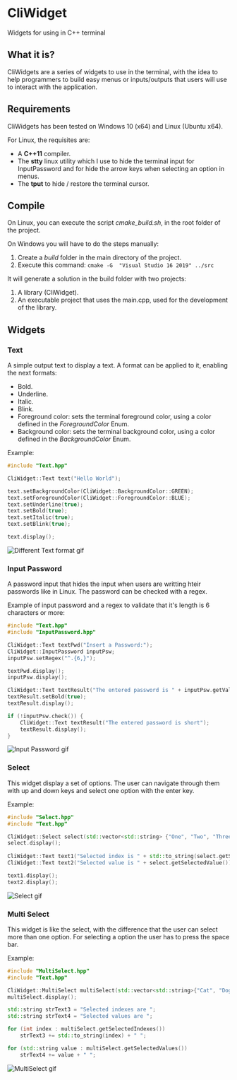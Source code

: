 # CliWidget
Widgets for using in C++ terminal

## What it is?

CliWidgets are a series of widgets to use in the terminal, with the idea to help programmers to build easy menus or inputs/outputs that users will use to interact with the application.

## Requirements

CliWidgets has been tested on Windows 10 (x64) and Linux (Ubuntu x64).

For Linux, the requisites are:

* A **C++11** compiler.
* The **stty** linux utility which I use to hide the terminal input for InputPassword and for hide the arrow keys when selecting an option in menus. 
* The **tput** to hide / restore the terminal cursor.



## Compile

On Linux, you can execute the script _cmake_build.sh_, in the root folder of the project.

On Windows you will have to do the steps manually:

1. Create a _build_ folder in the main directory of the project.
2. Execute this command: `cmake -G  "Visual Studio 16 2019" ../src`

It will generate a solution in the build folder with two projects:

1. A library (CliWidget).
2. An executable project that uses the main.cpp, used for the development of the library.

## Widgets

### Text

A simple output text to display a text. A format can be applied to it, enabling the next formats:
* Bold.
* Underline.
* Italic.
* Blink.
* Foreground color: sets the terminal foreground color, using a color defined in the *ForegroundColor* Enum.
* Background color: sets the terminal background color, using a color defined in the *BackgroundColor* Enum.

Example:

```cpp
#include "Text.hpp"

CliWidget::Text text("Hello World");

text.setBackgroundColor(CliWidget::BackgroundColor::GREEN);
text.setForegroundColor(CliWidget::ForegroundColor::BLUE);
text.setUnderline(true);
text.setBold(true);
text.setItalic(true);
text.setBlink(true);

text.display();
```

![Different Text format gif](https://i.imgur.com/jjiLuHP.gif "Different Text format gif")

### Input Password

A password input that hides the input when users are writting hteir passwords like in Linux. The password can be checked with a regex.

Example of input password and a regex to validate that it's length is 6 characters or more:

```cpp
#include "Text.hpp"
#include "InputPassword.hpp"

CliWidget::Text textPwd("Insert a Password:");
CliWidget::InputPassword inputPsw;
inputPsw.setRegex("^.{6,}");

textPwd.display();
inputPsw.display();

CliWidget::Text textResult("The entered password is " + inputPsw.getValue());
textResult.setBold(true);
textResult.display();

if (!inputPsw.check()) {
    CliWidget::Text textResult("The entered password is short");
    textResult.display();
}   
```

![Input Password gif](https://i.imgur.com/PMTMMso.gif "Input Password gif")

### Select

This widget display a set of options. The user can navigate through them with up and down keys and select one option with the enter key.

Example:

```cpp
#include "Select.hpp"
#include "Text.hpp"

CliWidget::Select select(std::vector<std::string> {"One", "Two", "Three"});
select.display();
 
CliWidget::Text text1("Selected index is " + std::to_string(select.getSelectedIndex()) + "");
CliWidget::Text text2("Selected value is " + select.getSelectedValue());

text1.display();
text2.display();
```

![Select gif](https://i.imgur.com/Caki9XJ.gif "Select")

### Multi Select

This widget is like the select, with the difference that the user can select more than one option. For selecting a option the user has to press the space bar.

Example:

```cpp
#include "MultiSelect.hpp"
#include "Text.hpp"

CliWidget::MultiSelect multiSelect(std::vector<std::string>{"Cat", "Dog", "Hamster", "Bird", "Fish"});
multiSelect.display();

std::string strText3 = "Selected indexes are ";
std::string strText4 = "Selected values are ";

for (int index : multiSelect.getSelectedIndexes())
    strText3 += std::to_string(index) + " ";

for (std::string value : multiSelect.getSelectedValues())
    strText4 += value + " ";
```

![MultiSelect gif](https://i.imgur.com/cbQuZmo.gif "MultiSelect")


